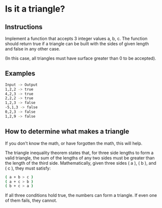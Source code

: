 # Is it a triangle?

## Instructions

Implement a function that accepts 3 integer values a, b, c. The function should return true if a triangle can be built with the sides of given length and false in any other case.

(In this case, all triangles must have surface greater than 0 to be accepted).

## Examples
```bash
Input -> Output
1,2,2 -> true
4,2,3 -> true
2,2,2 -> true
1,2,3 -> false
-5,1,3 -> false
0,2,3 -> false
1,2,9 -> false 
```

## How to determine what makes a triangle

If you don't know the math, or have forgotten the math, this will help.

The triangle inequality theorem states that, for three side lengths to form a valid triangle, the sum of the lengths of any two sides must be greater than the length of the third side. Mathematically, given three sides ( a ), ( b ), and ( c ), they must satisfy:

```bash
( a + b > c )
( a + c > b )
( b + c > a )
```

If all three conditions hold true, the numbers can form a triangle. If even one of them fails, they cannot.

